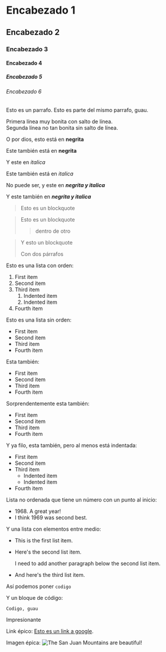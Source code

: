 # Encabezado 1
## Encabezado 2
### Encabezado 3
#### Encabezado 4
##### Encabezado 5
###### Encabezado 6

Esto es un parrafo.
Esto es parte del mismo parrafo, guau.

Primera línea muy bonita con salto de línea.  
Segunda línea no tan bonita sin salto de línea.

O por dios, esto está en **negrita**

Este también está en __negrita__

Y este en *italica*

Este también está en _italica_

No puede ser, y este en ***negrita y italica***

Y este también en ___negrita y italica___

> Esto es un blockquote

> Esto es un blockquote
>> dentro de otro

> Y esto un blockquote
>
> Con dos párrafos

Esto es una lista con orden:
1. First item
2. Second item
3. Third item
    1. Indented item
    2. Indented item
4. Fourth item

Esto es una lista sin orden:
- First item
- Second item
- Third item
- Fourth item

Esta también:
* First item
* Second item
* Third item
* Fourth item

Sorprendentemente esta también:
+ First item
+ Second item
+ Third item
+ Fourth item

Y ya filo, esta también, pero al menos está indentada:
- First item
- Second item
- Third item
    - Indented item
    - Indented item
- Fourth item

Lista no ordenada que tiene un número con un punto al inicio:
- 1968\. A great year!
- I think 1969 was second best.

Y una lista con elementos entre medio:
* This is the first list item.
* Here's the second list item.

    I need to add another paragraph below the second list item.

* And here's the third list item.

Así podemos poner `codigo`

Y un bloque de código:

```
Codigo, guau
```

Impresionante

Link épico: [Esto es un link a google](https://google.com).

Imagen épica: ![The San Juan Mountains are beautiful!](/assets/images/san-juan-mountains.jpg "San Juan Mountains")
